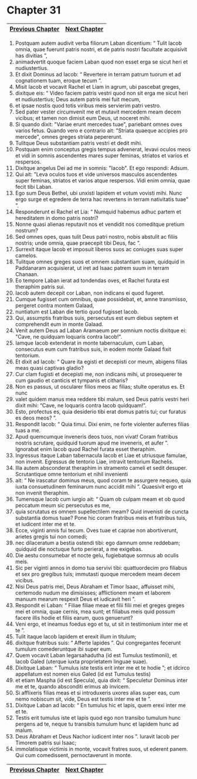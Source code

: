 # Chapter 31
| [Previous Chapter](Chapter%2030.md)| [Next Chapter](Chapter%2032.md) |
| --- | --- |
1. Postquam autem audivit verba filiorum Laban dicentium: “ Tulit Iacob omnia, quae fuerunt patris nostri, et de patris nostri facultate acquisivit has divitias ”,
2. animadvertit quoque faciem Laban quod non esset erga se sicut heri et nudiustertius.
3. Et dixit Dominus ad Iacob: “ Revertere in terram patrum tuorum et ad cognationem tuam, eroque tecum ”.
4. Misit Iacob et vocavit Rachel et Liam in agrum, ubi pascebat greges,
5. dixitque eis: “ Video faciem patris vestri quod non sit erga me sicut heri et nudiustertius; Deus autem patris mei fuit mecum,
6. et ipsae nostis quod totis viribus meis servierim patri vestro.
7. Sed pater vester circumvenit me et mutavit mercedem meam decem vicibus; et tamen non dimisit eum Deus, ut noceret mihi.
8. Si quando dixit: "Variae erunt mercedes tuae", pariebant omnes oves varios fetus. Quando vero e contrario ait: "Striata quaeque accipies pro mercede", omnes greges striata pepererunt.
9. Tulitque Deus substantiam patris vestri et dedit mihi.
10. Postquam enim conceptus gregis tempus advenerat, levavi oculos meos et vidi in somnis ascendentes mares super feminas, striatos et varios et respersos.
11. Dixitque angelus Dei ad me in somnis: "Iacob". Et ego respondi: Adsum.
12. Qui ait: "Leva oculos tuos et vide universos masculos ascendentes super feminas, striatos et varios atque respersos. Vidi enim omnia, quae fecit tibi Laban.
13. Ego sum Deus Bethel, ubi unxisti lapidem et votum vovisti mihi. Nunc ergo surge et egredere de terra hac revertens in terram nativitatis tuae" ”.
14. Responderunt ei Rachel et Lia: “ Numquid habemus adhuc partem et hereditatem in domo patris nostri?
15. Nonne quasi alienas reputavit nos et vendidit nos comeditque pretium nostrum?
16. Sed omnes opes, quas tulit Deus patri nostro, nobis abstulit ac filiis nostris; unde omnia, quae praecepit tibi Deus, fac ”.
17. Surrexit itaque Iacob et imposuit liberos suos ac coniuges suas super camelos.
18. Tulitque omnes greges suos et omnem substantiam suam, quidquid in Paddanaram acquisierat, ut iret ad Isaac patrem suum in terram Chanaan.
19. Eo tempore Laban ierat ad tondendas oves, et Rachel furata est theraphim patris sui.
20. Iacob autem decepit cor Laban, non indicans ei quod fugeret.
21. Cumque fugisset cum omnibus, quae possidebat, et, amne transmisso, pergeret contra montem Galaad,
22. nuntiatum est Laban die tertio quod fugisset Iacob.
23. Qui, assumptis fratribus suis, persecutus est eum diebus septem et comprehendit eum in monte Galaad.
24. Venit autem Deus ad Laban Aramaeum per somnium noctis dixitque ei: "Cave, ne quidquam loquaris contra Iacob!".
25. Iamque Iacob extenderat in monte tabernaculum, cum Laban, consecutus eum cum fratribus suis, in eodem monte Galaad fixit tentorium.
26. Et dixit ad Iacob: “ Quare ita egisti et decepisti cor meum, abigens filias meas quasi captivas gladio?
27. Cur clam fugisti et decepisti me, non indicans mihi, ut prosequerer te cum gaudio et canticis et tympanis et citharis?
28. Non es passus, ut oscularer filios meos ac filias; stulte operatus es. Et nunc
29. valet quidem manus mea reddere tibi malum, sed Deus patris vestri heri dixit mihi: “Cave, ne loquaris contra Iacob quidquam!”.
30. Esto, profectus es, quia desiderio tibi erat domus patris tui; cur furatus es deos meos? ”.
31. Respondit Iacob: “ Quia timui. Dixi enim, ne forte violenter auferres filias tuas a me.
32. Apud quemcumque inveneris deos tuos, non vivat! Coram fratribus nostris scrutare, quidquid tuorum apud me inveneris, et aufer ”. Ignorabat enim Iacob quod Rachel furata esset theraphim.
33. Ingressus itaque Laban tabernacula Iacob et Liae et utriusque famulae, non invenit. Egressus de tentorio Liae, intravit tentorium Rachelis.
34. Illa autem absconderat theraphim in stramento cameli et sedit desuper. Scrutantique omne tentorium et nihil invenienti
35. ait: “ Ne irascatur dominus meus, quod coram te assurgere nequeo, quia iuxta consuetudinem feminarum nunc accidit mihi ”. Quaesivit ergo et non invenit theraphim.
36. Tumensque Iacob cum iurgio ait: “ Quam ob culpam meam et ob quod peccatum meum sic persecutus es me,
37. quia scrutatus es omnem supellectilem meam? Quid invenisti de cuncta substantia domus tuae? Pone hic coram fratribus meis et fratribus tuis, et iudicent inter me et te.
38. Ecce, viginti annis fui tecum. Oves tuae et caprae non abortiverunt, arietes gregis tui non comedi;
39. nec dilaceratum a bestia ostendi tibi: ego damnum omne reddebam; quidquid die noctuque furto perierat, a me exigebas.
40. Die aestu consumebar et nocte gelu, fugiebatque somnus ab oculis meis.
41. Sic per viginti annos in domo tua servivi tibi: quattuordecim pro filiabus et sex pro gregibus tuis; immutasti quoque mercedem meam decem vicibus.
42. Nisi Deus patris mei, Deus Abraham et Timor Isaac, affuisset mihi, certemodo nudum me dimisisses; afflictionem meam et laborem manuum mearum respexit Deus et iudicavit heri ”.
43. Respondit ei Laban: “ Filiae filiae meae et filii filii mei et greges greges mei et omnia, quae cernis, mea sunt; et filiabus meis quid possum facere illis hodie et filiis earum, quos genuerunt?
44. Veni ergo, et ineamus foedus ego et tu, ut sit in testimonium inter me et te ”.
45. Tulit itaque Iacob lapidem et erexit illum in titulum;
46. dixitque fratribus suis: “ Afferte lapides ”. Qui congregantes fecerunt tumulum comederuntque ibi super eum.
47. Quem vocavit Laban Iegarsahadutha (id est Tumulus testimonii), et Iacob Galed (uterque iuxta proprietatem linguae suae).
48. Dixitque Laban: “ Tumulus iste testis erit inter me et te hodie ”; et idcirco appellatum est nomen eius Galed (id est Tumulus testis)
49. et etiam Maspha (id est Specula), quia dixit: “ Speculetur Dominus inter me et te, quando absconditi erimus ab invicem.
50. Si afflixeris filias meas et si introduxeris uxores alias super eas, cum nemo nobiscum sit, vide, Deus est testis inter me et te ”.
51. Dixitque Laban ad Iacob: “ En tumulus hic et lapis, quem erexi inter me et te.
52. Testis erit tumulus iste et lapis quod ego non transibo tumulum hunc pergens ad te, neque tu transibis tumulum hunc et lapidem hunc ad malum.
53. Deus Abraham et Deus Nachor iudicent inter nos ”.
Iuravit Iacob per Timorem patris sui Isaac;
54. immolatisque victimis in monte, vocavit fratres suos, ut ederent panem. Qui cum comedissent, pernoctaverunt in monte.

| [Previous Chapter](Chapter%2030.md)| [Next Chapter](Chapter%2032.md) |
| --- | --- |